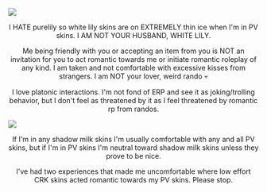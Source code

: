 ![](https://64.media.tumblr.com/c98a54742d0f6e4f4c8d68a302abfcf4/76f0eea448f6a984-85/s75x75_c1/b5ab64b8d6ce759dbc9f1a9e2f6bd2a58a068d96.gifv)

<p align="center">I HATE purelily so white lily skins are on EXTREMELY thin ice when I'm in PV skins. I AM NOT YOUR HUSBAND, WHITE LILY.</p>

<p align="center">Me being friendly with you or accepting an item from you is NOT an invitation for you to act romantic towards me or initiate romantic roleplay of any kind. I am taken and not comfortable with excessive kisses from strangers. I am NOT your lover, weird rando 💀</p>

<p align="center">I love platonic interactions. I'm not fond of ERP and see it as joking/trolling behavior, but I don't feel as threatened by it as I feel threatened by romantic rp from randos.</p>

![](https://64.media.tumblr.com/c22d561eb08d19820072ba898eeb223e/4cec3132729865ad-d7/s1280x1920/7b981ca36892813f29dba1c8a7f2ee4c5055d260.png)

<p align="center">If I'm in any shadow milk skins I'm usually comfortable with any and all PV skins, but if I'm in PV skins I'm neutral toward shadow milk skins unless they prove to be nice.</p>

<p align="center">I've had two experiences that made me uncomfortable where low effort CRK skins acted romantic towards my PV skins. Please stop.</p>

<!--
**lonelybluebird/lonelybluebird** is a ✨ _special_ ✨ repository because its `README.md` (this file) appears on your GitHub profile.>
